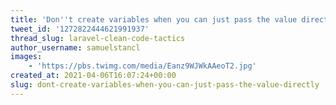 ```yaml
---
title: 'Don''t create variables when you can just pass the value directly'
tweet_id: '1272822444621991937'
thread_slug: laravel-clean-code-tactics
author_username: samuelstancl
images:
    - 'https://pbs.twimg.com/media/Eanz9WJWkAAeoT2.jpg'
created_at: 2021-04-06T16:07:24+00:00
slug: dont-create-variables-when-you-can-just-pass-the-value-directly
---
```

